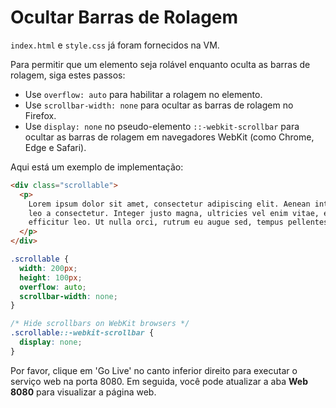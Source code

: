 # Ocultar Barras de Rolagem

`index.html` e `style.css` já foram fornecidos na VM.

Para permitir que um elemento seja rolável enquanto oculta as barras de rolagem, siga estes passos:

- Use `overflow: auto` para habilitar a rolagem no elemento.
- Use `scrollbar-width: none` para ocultar as barras de rolagem no Firefox.
- Use `display: none` no pseudo-elemento `::-webkit-scrollbar` para ocultar as barras de rolagem em navegadores WebKit (como Chrome, Edge e Safari).

Aqui está um exemplo de implementação:

```html
<div class="scrollable">
  <p>
    Lorem ipsum dolor sit amet, consectetur adipiscing elit. Aenean interdum id
    leo a consectetur. Integer justo magna, ultricies vel enim vitae, egestas
    efficitur leo. Ut nulla orci, rutrum eu augue sed, tempus pellentesque quam.
  </p>
</div>
```

```css
.scrollable {
  width: 200px;
  height: 100px;
  overflow: auto;
  scrollbar-width: none;
}

/* Hide scrollbars on WebKit browsers */
.scrollable::-webkit-scrollbar {
  display: none;
}
```

Por favor, clique em 'Go Live' no canto inferior direito para executar o serviço web na porta 8080. Em seguida, você pode atualizar a aba **Web 8080** para visualizar a página web.
